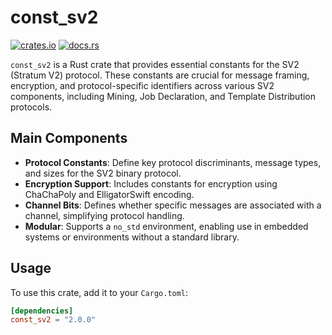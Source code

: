 # const_sv2

[![crates.io](https://img.shields.io/crates/v/const_sv2.svg)](https://crates.io/crates/const_sv2)
[![docs.rs](https://docs.rs/const_sv2/badge.svg)](https://docs.rs/const_sv2)

`const_sv2` is a Rust crate that provides essential constants for the SV2 (Stratum V2) protocol. These constants are crucial for message framing, encryption, and protocol-specific identifiers across various SV2 components, including Mining, Job Declaration, and Template Distribution protocols.

## Main Components

- **Protocol Constants**: Define key protocol discriminants, message types, and sizes for the SV2 binary protocol.
- **Encryption Support**: Includes constants for encryption using ChaChaPoly and ElligatorSwift encoding.
- **Channel Bits**: Defines whether specific messages are associated with a channel, simplifying protocol handling.
- **Modular**: Supports a `no_std` environment, enabling use in embedded systems or environments without a standard library.

## Usage

To use this crate, add it to your `Cargo.toml`:

```toml
[dependencies]
const_sv2 = "2.0.0"
